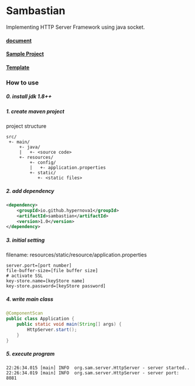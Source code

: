 # Sambastian
Implementing HTTP Server Framework using java socket.

#### [document](https://hypernova1.github.io/java-http-server-doc/)
#### [Sample Project](https://github.com/hypernova1/Java-Http-Server-Sample)
#### [Template](https://github.com/hypernova1/sambastian-template)

### How to use
##### 0. install jdk 1.8++
##### 1. create maven project
project structure
~~~
src/
 +- main/
     +- java/
     |   +- <source code>
     +- resources/
         +- config/
         |   +- application.properties
         +- static/
            +- <static files>
~~~
##### 2. add dependency
~~~xml
<dependency>
    <groupId>io.github.hypernova1</groupId>
    <artifactId>sambastian</artifactId>
    <version>1.0</version>
</dependency>
~~~
##### 3. initial setting
filename: resources/static/resource/application.properties
~~~properties
server.port=[port number]
file-buffer-size=[file buffer size]
# activate SSL
key-store.name=[keyStore name]
key-store.password=[keyStore password]
~~~
##### 4. write main class
~~~java
@ComponentScan
public class Application {
    public static void main(String[] args) {
        HttpServer.start();
    }
}
~~~

##### 5. execute program
~~~
22:26:34.015 [main] INFO  org.sam.server.HttpServer - server started..
22:26:34.019 [main] INFO  org.sam.server.HttpServer - server port: 8081
~~~
